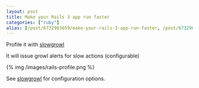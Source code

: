 ```yaml
---
layout: post
title: Make your Rails 3 app run faster
categories: ["ruby"]
alias: [/post/6732983659/make-your-rails-3-app-run-faster, /post/6732983659]
---
```


Profile it with [slowgrowl](https://github.com/igrigorik/slowgrowl)

It will issue growl alerts for slow actions (configurable)

{% img /images/rails-profile.png %}

See [slowgrowl](https://github.com/igrigorik/slowgrowl) for configuration options.

